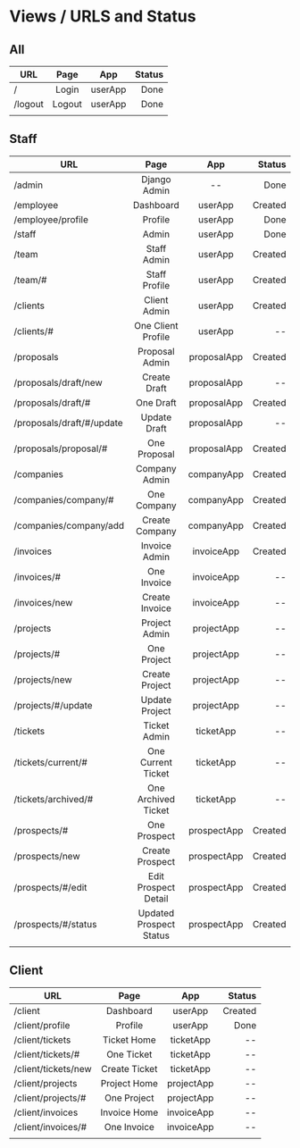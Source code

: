 # Views / URLS and Status

## All
| URL | Page | App | Status |
|-----|:----:|:---:|-------:|
| / | Login | userApp | Done |
| /logout | Logout | userApp | Done |
|||||

## Staff
| URL | Page | App | Status |
|-----|:----:|:---:|-------:|
| /admin | Django Admin | -- | Done |
| /employee | Dashboard | userApp | Created |
| /employee/profile | Profile | userApp | Done |
| /staff | Admin | userApp | Done |
| /team | Staff Admin | userApp | Created |
| /team/# | Staff Profile | userApp | Created |
| /clients | Client Admin |userApp | Created |
| /clients/# | One Client Profile | userApp | -- |
| /proposals | Proposal Admin | proposalApp | Created |
| /proposals/draft/new | Create Draft | proposalApp | -- |
| /proposals/draft/# | One Draft | proposalApp | Created |
| /proposals/draft/#/update | Update Draft | proposalApp | -- |
| /proposals/proposal/# | One Proposal | proposalApp | Created |
| /companies | Company Admin | companyApp | Created |
| /companies/company/# | One Company | companyApp | Created |
| /companies/company/add | Create Company | companyApp | Created |
| /invoices | Invoice Admin | invoiceApp | Created |
| /invoices/# | One Invoice | invoiceApp | --|
| /invoices/new | Create Invoice | invoiceApp | --|
| /projects | Project Admin | projectApp | -- |
| /projects/# | One Project | projectApp | -- |
| /projects/new | Create Project | projectApp | -- |
| /projects/#/update | Update Project | projectApp | -- |
| /tickets | Ticket Admin | ticketApp | -- |
| /tickets/current/# | One Current Ticket | ticketApp | -- |
| /tickets/archived/# | One Archived Ticket | ticketApp | -- |
| /prospects/# | One Prospect | prospectApp | Created |
| /prospects/new | Create Prospect | prospectApp | Created |
| /prospects/#/edit | Edit Prospect Detail | prospectApp | Created |
| /prospects/#/status | Updated Prospect Status | prospectApp | Created |
|||||


## Client
| URL | Page | App | Status |
|-----|:----:|:---:|-------:|
| /client | Dashboard | userApp | Created |
| /client/profile | Profile | userApp | Done |
| /client/tickets | Ticket Home | ticketApp | -- |
| /client/tickets/# | One Ticket | ticketApp | -- |
| /client/tickets/new | Create Ticket | ticketApp | -- |
| /client/projects | Project Home | projectApp | -- |
| /client/projects/# | One Project| projectApp | -- |
| /client/invoices | Invoice Home | invoiceApp | -- |
| /client/invoices/# | One Invoice | invoiceApp | -- |
|||||
